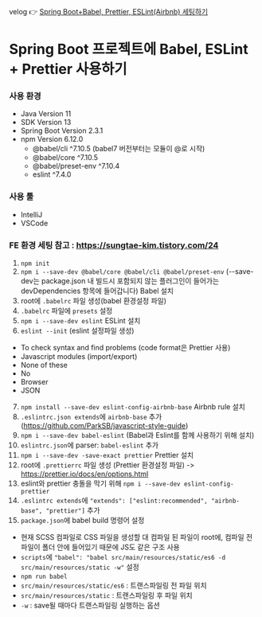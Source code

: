 velog 👉 [Spring Boot+Babel, Prettier, ESLint(Airbnb) 세팅하기](https://velog.io/@hellohyeon/Spring-BootBabel-Prettier-ESLintAirbnb-%EC%84%B8%ED%8C%85%ED%95%98%EA%B8%B0)

# Spring Boot 프로젝트에 Babel, ESLint + Prettier 사용하기

### 사용 환경

- Java Version 11
- SDK Version 13
- Spring Boot Version 2.3.1
- npm Version 6.12.0
  - @babel/cli ^7.10.5 (babel7 버전부터는 모듈이 @로 시작)
  - @babel/core ^7.10.5
  - @babel/preset-env ^7.10.4
  - eslint ^7.4.0

### 사용 툴

- IntelliJ
- VSCode

### FE 환경 세팅 참고 : https://sungtae-kim.tistory.com/24

1. `npm init`
2. `npm i --save-dev @babel/core @babel/cli @babel/preset-env` (--save-dev는 package.json 내 빌드시 포함되지 않는 플러그인이 들어가는 devDependencies 항목에 들어갑니다) Babel 설치
3. root에 `.babelrc` 파일 생성(babel 환경설정 파일)
4. `.babelrc` 파일에 `presets` 설정
5. `npm i --save-dev eslint` ESLint 설치
6. `eslint --init` (eslint 설정파일 생성)

- To check syntax and find problems (code format은 Prettier 사용)
- Javascript modules (import/export)
- None of these
- No
- Browser
- JSON

7. `npm install --save-dev eslint-config-airbnb-base` Airbnb rule 설치
8. `.eslintrc.json extends`에 `airbnb-base` 추가 (https://github.com/ParkSB/javascript-style-guide)
9. `npm i --save-dev babel-eslint` (Babel과 Eslint를 함께 사용하기 위해 설치)
10. `eslintrc.json`에 parser: `babel-eslint` 추가
11. `npm i --save-dev -save-exact prettier` Prettier 설치
12. root에 `.prettierrc` 파일 생성 (Prettier 환경설정 파일) -> https://prettier.io/docs/en/options.html
13. eslint와 prettier 충돌을 막기 위해 `npm i --save-dev eslint-config-prettier`
14. `.eslintrc extends`에 `"extends": ["eslint:recommended", "airbnb-base", "prettier"]` 추가
15. `package.json`에 babel build 명령어 설정

- 현재 SCSS 컴파일로 CSS 파일을 생성할 대 컴파일 된 파일이 root에, 컴파일 전 파일이 폴더 안에 들어있기 때문에 JS도 같은 구조 사용
- `scripts`에 `"babel": "babel src/main/resources/static/es6 -d src/main/resources/static -w"` 설정
- `npm run babel`
- `src/main/resources/static/es6` : 트랜스파일링 전 파일 위치
- `src/main/resources/static` : 트랜스파일링 후 파일 위치
- `-w` : save될 때마다 트랜스파일링 실행하는 옵션

